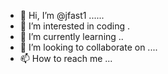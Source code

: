 - 👋 Hi, I’m @jfast1 ......
- 👀 I’m interested in coding .
- 🌱 I’m currently learning ..
- 💞️ I’m looking to collaborate on ....
- 📫 How to reach me ...

<!---
jfast1/jfast1 is a ✨ special ✨ repository because its `README.md` (this file) appears on your GitHub profile.
You can click the Preview link to take a look at your changes.
--->
